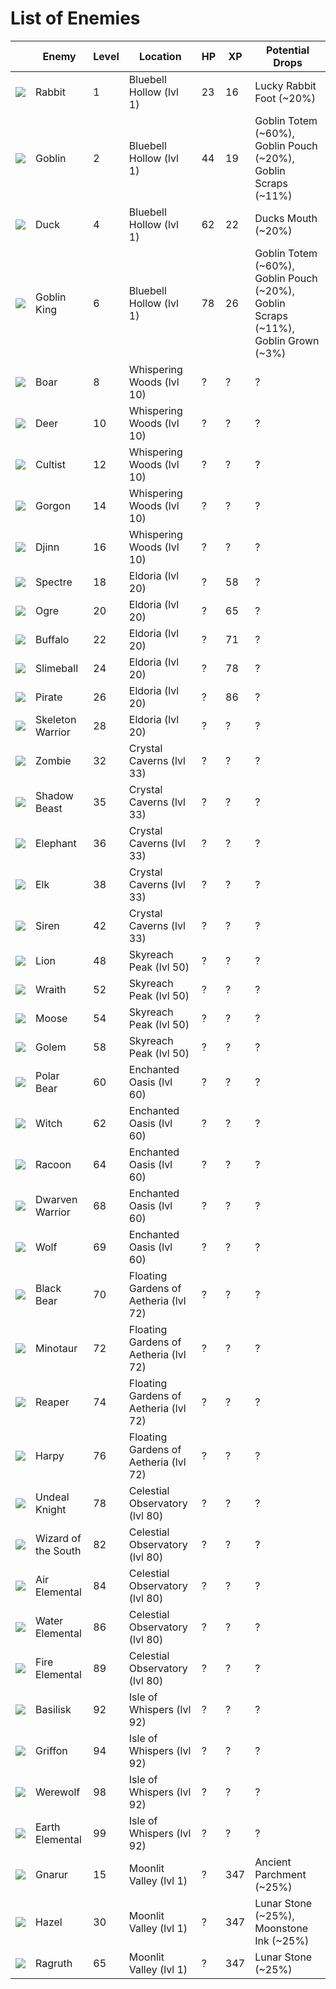 # List of Enemies

| | Enemy               | Level | Location                             | HP | XP  | Potential Drops                                                                    |
|-----------------------------------------------------------------------------------------------------------------------------------------------------------------------------------------------|---------------------|-------|--------------------------------------|----|-----|------------------------------------------------------------------------------------|
| <div>![](https://cdn.idle-mmo.com/cdn-cgi/image/width=50,height=50/uploaded/skins/BbFrAHBkgPgeIoH3CYPBgftF9xVAsZ-metacmFiYml0LnBuZw==-.png)</div> | Rabbit              | 1     | Bluebell Hollow (lvl 1)              | 23 | 16  | Lucky Rabbit Foot (~20%)                                                           |
| <div>![](https://cdn.idle-mmo.com/cdn-cgi/image/width=50,height=50/uploaded/skins/g1C5bzqltirL8kOyRh0YivzykocuS5-metaZ29ibGluLnBuZw==-.png)</div> | Goblin              | 2     | Bluebell Hollow (lvl 1)              | 44 | 19  | Goblin Totem (~60%), Goblin Pouch (~20%), Goblin Scraps (~11%)                     |
| <div>![](https://cdn.idle-mmo.com/cdn-cgi/image/width=50,height=50/uploaded/skins/twGfp1Ijkvy2RoDyfxI4pNQV22S9OM-metaZHVjay5wbmc=-.png)</div> | Duck                | 4     | Bluebell Hollow (lvl 1)              | 62 | 22  | Ducks Mouth (~20%)                                                                 |
| <div>![](https://cdn.idle-mmo.com/cdn-cgi/image/width=50,height=50/uploaded/skins/MJyIgbYBnhEGoUIROnsjVpyrXqAn5N-metaa2luZyBnb2JsaW4ucG5n-.png)</div> | Goblin King         | 6     | Bluebell Hollow (lvl 1)              | 78 | 26  | Goblin Totem (~60%), Goblin Pouch (~20%), Goblin Scraps (~11%), Goblin Grown (~3%) |
| <div>![](https://cdn.idle-mmo.com/cdn-cgi/image/width=50,height=50/uploaded/skins/s6U8V5YpxRaaEDyQRzXT50r1jzo6IQ-metaYm9hci5wbmc=-.png)</div> | Boar                | 8     | Whispering Woods (lvl 10)            | ? | ?   | ?                                                                                  |
| <div>![](https://cdn.idle-mmo.com/cdn-cgi/image/width=50,height=50/uploaded/skins/nPkp0ZRC5w1geeiPrSErVF9XzNHtK1-metaZGVlci5wbmc=-.png)</div> | Deer                | 10    | Whispering Woods (lvl 10)            | ? | ?   | ?                                                                                  |
| <div>![](https://cdn.idle-mmo.com/cdn-cgi/image/width=50,height=50/uploaded/skins/iR395gp1qTHRoLAGJQ7gbtFaewpgue-metad2l6YXJkLnBuZw==-.png)</div> | Cultist             | 12    | Whispering Woods (lvl 10)            | ? | ?   | ?                                                                                  |
| <div>![](https://cdn.idle-mmo.com/cdn-cgi/image/width=50,height=50/uploaded/skins/qcvqFhkILdQw7KERMGuSbYwwKw9UO5-metaZ29yZ29uLnBuZw==-.png)</div> | Gorgon              | 14    | Whispering Woods (lvl 10)            | ? | ?   | ?                                                                                  |
| <div>![](https://cdn.idle-mmo.com/cdn-cgi/image/width=50,height=50/uploaded/skins/yQeoiiEKR3Pz5gELIENMMTUaNtQKi4-metaZ2VuaWUucG5n-.png)</div> | Djinn               | 16    | Whispering Woods (lvl 10)            | ? | ?   | ?                                                                                  |
| <div>![](https://cdn.idle-mmo.com/cdn-cgi/image/width=50,height=50/uploaded/skins/BbFrAHBkgPgeIoH3CYPBgftF9xVAsZ-metacmFiYml0LnBuZw==-.png)</div> | Spectre             | 18    | Eldoria (lvl 20)                     | ? | 58  | ?                                                                                  |
| <div>![](https://cdn.idle-mmo.com/cdn-cgi/image/width=50,height=50/uploaded/skins/vjbKfYYvK5rzBDN9bWCRZlFrgFMOtd-metab3JnZS5wbmc=-.png)</div> | Ogre                | 20    | Eldoria (lvl 20)                     | ? | 65  | ?                                                                                  |
| <div>![](https://cdn.idle-mmo.com/cdn-cgi/image/width=50,height=50/uploaded/skins/Zx8R3Xy0k8yV04SmReHDfCMamGXJ0T-metaYnVmZmFsby5wbmc=-.png)</div> | Buffalo             | 22    | Eldoria (lvl 20)                     | ? | 71  | ?                                                                                  |
| <div>![](https://cdn.idle-mmo.com/cdn-cgi/image/width=50,height=50/uploaded/skins/b5gPdhGIxCJbeQEqQZly8waX98EYtN-metac2xpbWUgKHJlcGxhY2UgdGhlIG9sZCBvbmUpLnBuZw==-.png)</div> | Slimeball           | 24    | Eldoria (lvl 20)                     | ? | 78  | ?                                                                                  |
| <div>![](https://cdn.idle-mmo.com/cdn-cgi/image/width=50,height=50/uploaded/skins/0tPQgRb3d7O1hd5vV2zWDG9h283sSW-metacGlyYXRlLnBuZw==-.png)</div> | Pirate              | 26    | Eldoria (lvl 20)                     | ? | 86  | ?                                                                                  |
| <div>![](https://cdn.idle-mmo.com/cdn-cgi/image/width=50,height=50/uploaded/skins/wpwz5FQLd6zUlqcdrjb3n4IkqxyJjT-metac2tlbGV0b24ucG5n-.png)</div> | Skeleton Warrior    | 28    | Eldoria (lvl 20)                     | ? | ?   | ?                                                                                  |
| <div>![](https://cdn.idle-mmo.com/cdn-cgi/image/width=50,height=50/uploaded/skins/y5a9vDL55uqi64fhNCFR7Cd5Dqx4pq-metaem9tYmllIChyZXBsYWNlIHRoZSBvbGQgb25lIGNvbXBsZXRlbHkpLnBuZw==-.png)</div> | Zombie              | 32    | Crystal Caverns (lvl 33)             | ? | ?   | ?                                                                                  |
| <div>![](https://cdn.idle-mmo.com/cdn-cgi/image/width=50,height=50/uploaded/skins/uRelsuUwFtCbTCzhHBwJFJUS36ahLn-metaYmVhc3QgKHJlcGxhY2UgdGhlIG9sZCBvbmUpLnBuZw==-.png)</div> | Shadow Beast        | 35    | Crystal Caverns (lvl 33)             | ? | ?   | ?                                                                                  |
| <div>![](https://cdn.idle-mmo.com/cdn-cgi/image/width=50,height=50/uploaded/skins/F7ZGrBIQoYKvsDZuZjZIStEqoM5Flo-metaZWxlcGhhbnQucG5n-.png)</div> | Elephant            | 36    | Crystal Caverns (lvl 33)             | ? | ?   | ?                                                                                  |
| <div>![](https://cdn.idle-mmo.com/cdn-cgi/image/width=50,height=50/uploaded/skins/VYjiuEvsxGQ2yLtVxJIYCNSPzgeHhQ-metaZWxrLnBuZw==-.png)</div> | Elk                 | 38    | Crystal Caverns (lvl 33)             | ? | ?   | ?                                                                                  |
| <div>![](https://cdn.idle-mmo.com/cdn-cgi/image/width=50,height=50/uploaded/skins/UjVdU3rHDGLivlXSym2tnFq3q7Q1zf-metac2lyZW4ucG5n-.png)</div> | Siren               | 42    | Crystal Caverns (lvl 33)             | ? | ?   | ?                                                                                  |
| <div>![](https://cdn.idle-mmo.com/cdn-cgi/image/width=50,height=50/uploaded/skins/ZLn8peQTVyCw5p6puE40UOtZ3arRgm-metabGlvbiAyIChJIHByZWZlciB0aGlzIG9uZSkucG5n-.png)</div> | Lion                | 48    | Skyreach Peak (lvl 50)               | ? | ?   | ?                                                                                  |
| <div>![](https://cdn.idle-mmo.com/cdn-cgi/image/width=50,height=50/uploaded/skins/v6qAQB4G3jw28mgydXedXFuRL1NE57-metad3JhaXRoLnBuZw==-.png)</div> | Wraith              | 52    | Skyreach Peak (lvl 50)               | ? | ?   | ?                                                                                  |
| <div>![](https://cdn.idle-mmo.com/cdn-cgi/image/width=50,height=50/uploaded/skins/lKgNiUWlt32iGD7NElSYzaITgOT9Xw-metabW9vc2UucG5n-.png)</div> | Moose               | 54    | Skyreach Peak (lvl 50)               | ? | ?   | ?                                                                                  |
| <div>![](https://cdn.idle-mmo.com/cdn-cgi/image/width=50,height=50/uploaded/skins/QcyyCC3Ona4hnDgnfIJhuSwToarK4V-metaZ29sZW0gMS5wbmc=-.png)</div> | Golem               | 58    | Skyreach Peak (lvl 50)               | ? | ?   | ?                                                                                  |
| <div>![](https://cdn.idle-mmo.com/cdn-cgi/image/width=50,height=50/uploaded/skins/Sx3vIBYhgB8QWbMncmMFa4MWhSEbdI-metacG9sYXIgYmVhci5wbmc=-.png)</div> | Polar Bear          | 60    | Enchanted Oasis (lvl 60)             | ? | ?   | ?                                                                                  |
| <div>![](https://cdn.idle-mmo.com/cdn-cgi/image/width=50,height=50/uploaded/skins/iKRlATGhRfa8YYKfXGtxMrHXOVrPvq-metad2l0Y2ggMS5wbmc=-.png)</div> | Witch               | 62    | Enchanted Oasis (lvl 60)             | ? | ?   | ?                                                                                  |
| <div>![](https://cdn.idle-mmo.com/cdn-cgi/image/width=50,height=50/uploaded/skins/6VCol9GSwR7FNv91foGSJ6L7zChlVK-metacmFjY29vbi5wbmc=-.png)</div> | Racoon              | 64    | Enchanted Oasis (lvl 60)             | ? | ?   | ?                                                                                  |
| <div>![](https://cdn.idle-mmo.com/cdn-cgi/image/width=50,height=50/uploaded/skins/psCPzsvwEo8A0Gc8sdF7xxqIhGMAlX-metad2Fycmlvci5wbmc=-.png)</div> | Dwarven Warrior     | 68    | Enchanted Oasis (lvl 60)             | ? | ?   | ?                                                                                  |
| <div>![](https://cdn.idle-mmo.com/cdn-cgi/image/width=50,height=50/uploaded/skins/GAKG3KLwFj5am69wrnCOO1YvrtDp1I-metad29sZi5wbmc=-.png)</div> | Wolf                | 69    | Enchanted Oasis (lvl 60)             | ? | ?   | ?                                                                                  |
| <div>![](https://cdn.idle-mmo.com/cdn-cgi/image/width=50,height=50/uploaded/skins/aLbbZSUnDP6vmBR2VJu9utSIvHKCTa-metaYmxhY2sgYmVhci5wbmc=-.png)</div> | Black Bear          | 70    | Floating Gardens of Aetheria (lvl 72) | ? | ?   | ?                                                                                  |
| <div>![](https://cdn.idle-mmo.com/cdn-cgi/image/width=50,height=50/uploaded/skins/ZPZEceAsRjFx1eqIAu2GtxW7aMMuj2-metabWlub3RhdXIucG5n-.png)</div> | Minotaur            | 72    | Floating Gardens of Aetheria (lvl 72) | ? | ?   | ?                                                                                  |
| <div>![](https://cdn.idle-mmo.com/cdn-cgi/image/width=50,height=50/uploaded/skins/qvS1L55PITUAPf9GxZInnME9sn2zEW-metad3JhaXRoIDIucG5n-.png)</div> | Reaper              | 74    | Floating Gardens of Aetheria (lvl 72) | ? | ?   | ?                                                                                  |
| <div>![](https://cdn.idle-mmo.com/cdn-cgi/image/width=50,height=50/uploaded/skins/jWyatsLxYjP5FxfMgUawYnu0cEllDG-metad2l0Y2gucG5n-.png)</div> | Harpy               | 76    | Floating Gardens of Aetheria (lvl 72) | ? | ?   | ?                                                                                  |
| <div>![](https://cdn.idle-mmo.com/cdn-cgi/image/width=50,height=50/uploaded/skins/2nO3rMd1U2g1xnSaBiSXViTTYloSAj-metadW5kZWFkIGtuaWdodCAocmVwbGFjZSkucG5n-.png)</div> | Undeal Knight       | 78    | Celestial Observatory (lvl 80)       | ? | ?   | ?                                                                                  |
| <div>![](https://cdn.idle-mmo.com/cdn-cgi/image/width=50,height=50/uploaded/skins/uu9rIRhXvKGY1XUxaZ4HrHVW9iN2kb-metad2l6YXJkIG9yIG1hZ2UucG5n-.png)</div> | Wizard of the South | 82    | Celestial Observatory (lvl 80)       | ? | ?   | ?                                                                                  |
| <div>![](https://cdn.idle-mmo.com/cdn-cgi/image/width=50,height=50/uploaded/skins/bbrPnb6Cmxq5lzq2m4CxGvlwlBlfs0-metaYWlyIGVsZW1lbnRhbC5wbmc=-.png)</div> | Air Elemental       | 84    | Celestial Observatory (lvl 80)       | ? | ?   | ?                                                                                  |
| <div>![](https://cdn.idle-mmo.com/cdn-cgi/image/width=50,height=50/uploaded/skins/pptz6PgyGKs8BssYU5727fprzIZVGx-metad2F0ZXIgZWxlbWVudGFsLnBuZw==-.png)</div> | Water Elemental     | 86    | Celestial Observatory (lvl 80)       | ? | ?   | ?                                                                                  |
| <div>![](https://cdn.idle-mmo.com/cdn-cgi/image/width=50,height=50/uploaded/skins/YoNEhAsB3zoTge1YxRB9ldTJSXsYBg-metaZmlyZSBiYWxsLnBuZw==-.png)</div> | Fire Elemental      | 89    | Celestial Observatory (lvl 80)       | ? | ?   | ?                                                                                  |
| <div>![](https://cdn.idle-mmo.com/cdn-cgi/image/width=50,height=50/uploaded/skins/57khUulUqwTkDkrcyVzOdJIWZ64e7Y-metaYmFzaWxpc2sucG5n-.png)</div> | Basilisk            | 92    | Isle of Whispers (lvl 92)            | ? | ?   | ?                                                                                  |
| <div>![](https://cdn.idle-mmo.com/cdn-cgi/image/width=50,height=50/uploaded/skins/nAhwx9ntOYrjdE3RYAwf96S0YklPjZ-metaZ3JpZmZvbi5wbmc=-.png)</div> | Griffon             | 94    | Isle of Whispers (lvl 92)            | ? | ?   | ?                                                                                  |
| <div>![](https://cdn.idle-mmo.com/cdn-cgi/image/width=50,height=50/uploaded/skins/mVEeZNxqeCRuUKOs5qiiwZQewVi5Uy-metad2FyZXdvbGYucG5n-.png)</div> | Werewolf            | 98    | Isle of Whispers (lvl 92)            | ? | ?   | ?                                                                                  |
| <div>![](https://cdn.idle-mmo.com/cdn-cgi/image/width=50,height=50/uploaded/skins/2FLw66H2hwRrDyK9TDp3nazHz8IayQ-metaZWFydGggZWxlbWVudGFsLnBuZw==-.png)</div> | Earth Elemental     | 99    | Isle of Whispers (lvl 92)            | ? | ?   | ?                                                                                  |
| <div>![](https://cdn.idle-mmo.com/cdn-cgi/image/width=50,height=50/uploaded/skins/01J30JCM90C9SPWAZJ4ATZ7PCB.png)</div> | Gnarur              | 15    | Moonlit Valley (lvl 1)              | ? | 347   | Ancient Parchment (~25%)                                                           |
| <div>![](https://cdn.idle-mmo.com/cdn-cgi/image/width=50,height=50/uploaded/skins/01J30JC4AP8PFFM606BXYBRKQP.png)</div> | Hazel               | 30    | Moonlit Valley (lvl 1)              | ? | 347   | Lunar Stone (~25%), Moonstone Ink (~25%)                                           |
| <div>![](https://cdn.idle-mmo.com/cdn-cgi/image/width=50,height=50/uploaded/skins/01J3CWBKEKAV3EGWDFJ8ZBV9GR.png)</div> | Ragruth             | 65    | Moonlit Valley (lvl 1)              | ? | 347 | Lunar Stone (~25%)                                                                 |

